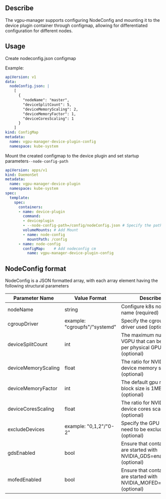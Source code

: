 ## Describe

The vgpu-manager supports configuring NodeConfig and mounting it to the device plugin container through configmap, allowing for differentiated configuration for different nodes.

## Usage

Create nodeconfig.json configmap

Example:
```yaml
apiVersion: v1
data:
  nodeConfig.json: |
    [
      {
        "nodeName": "master",
        "deviceSplitCount": 5,
        "deviceMemoryScaling": 2,
        "deviceMemoryFactor": 1,
        "deviceCoresScaling": 1
      }
    ]
kind: ConfigMap
metadata:
  name: vgpu-manager-device-plugin-config
  namespace: kube-system
```

Mount the created configmap to the device plugin and set startup parameters`--node-config-path`

```yaml
apiVersion: apps/v1
kind: DaemonSet
metadata:
  name: vgpu-manager-device-plugin
  namespace: kube-system
spec:
  template:
    spec:
      containers:
      - name: device-plugin
        command:
        - deviceplugin
        - --node-config-path=/config/nodeConfig.json # Specify the path of the nodeconfig file
        volumeMounts: # Add Mount
        - name: node-config
          mountPath: /config        
      - name: node-config
        configMap:    # Add nodeconfig cm
          name: vgpu-manager-device-plugin-config
```

## NodeConfig format

NodeConfig is a JSON formatted array, with each array element having the following structural parameters

| Parameter Name      | Value Format                  | Describe                                                                 |
|---------------------|-------------------------------|--------------------------------------------------------------------------|
| nodeName            | string                        | Configure k8s node name (required)                                       |
| cgroupDriver        | example: "cgroupfs"/"systemd" | Specify the cgroup driver used (optional)                                |
| deviceSplitCount    | int                           | The maximum number of VGPU that can be split per physical GPU (optional) |
| deviceMemoryScaling | float                         | The ratio for NVIDIA device memory scaling (optional)                    |
| deviceMemoryFactor  | int                           | The default gpu memory block size is 1MB (optional)                      |
| deviceCoresScaling  | float                         | The ratio for NVIDIA device cores scaling (optional)                     |
| excludeDevices      | example: "0,1,2"/"0-2"        | Specify the GPU IDs that need to be excluded (optional)                  |
| gdsEnabled          | bool                          | Ensure that containers are started with NVIDIA_GDS=enabled (optional)    |
| mofedEnabled        | bool                          | Ensure that containers are started with NVIDIA_MOFED=enabled (optional)  |
